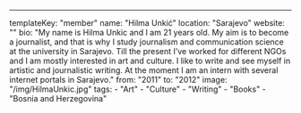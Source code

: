 ---
  templateKey: "member"
  name: "Hilma Unkić"
  location: "Sarajevo"
  website: ""
  bio: "My name is Hilma Unkic and I am 21 years old. My aim is to become a journalist, and that is why I study journalism and communication science at the university in Sarajevo. Till the present I’ve worked for different NGOs and I am mostly interested in art and culture. I like to write and see myself in artistic and journalistic writing. At the moment I am an intern with several internet portals in Sarajevo."
  from: "2011"
  to: "2012"
  image: "/img/HilmaUnkic.jpg"
  tags: 
    - "Art"
    - "Culture"
    - "Writing"
    - "Books"
    - "Bosnia and Herzegovina"
